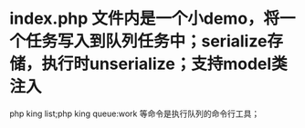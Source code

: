# index.php  文件内是一个小demo，将一个任务写入到队列任务中；serialize存储，执行时unserialize；支持model类注入
php king list;php king queue:work 等命令是执行队列的命令行工具；
